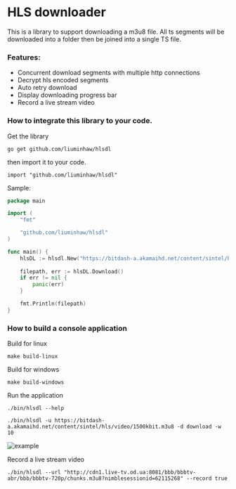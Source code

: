 # HLS downloader
This is a library to support downloading a m3u8 file. All ts segments will be downloaded into a folder then be joined into a single TS file. 


### Features:
* Concurrent download segments with multiple http connections
* Decrypt hls encoded segments
* Auto retry download
* Display downloading progress bar
* Record a live stream video


### How to integrate this library to your code.

Get the library
```
go get github.com/liuminhaw/hlsdl
```
then import it to your code.
```
import "github.com/liuminhaw/hlsdl"
```

Sample:

```go
package main

import (
	"fmt"

	"github.com/liuminhaw/hlsdl"
)

func main() {
	hlsDL := hlsdl.New("https://bitdash-a.akamaihd.net/content/sintel/hls/video/1500kbit.m3u8", nil, "download", 64, true, "")
	
	filepath, err := hlsDL.Download()
	if err != nil {
		panic(err)
	}

	fmt.Println(filepath)
}

```

### How to build a console application

Build for linux
```
make build-linux
```

Build for windows
```
make build-windows
```

Run the application

```
./bin/hlsdl --help
```

```
./bin/hlsdl -u https://bitdash-a.akamaihd.net/content/sintel/hls/video/1500kbit.m3u8 -d download -w 10
```

![example](example/hlsdl.gif)

Record a live stream video

```
./bin/hlsdl --url "http://cdn1.live-tv.od.ua:8081/bbb/bbbtv-abr/bbb/bbbtv-720p/chunks.m3u8?nimblesessionid=62115268" --record true
```

